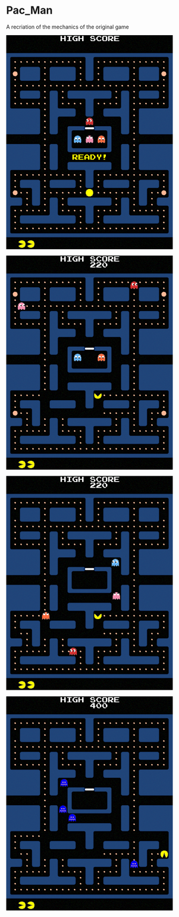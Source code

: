 # Pac_Man
A recriation of the mechanics of the original game


![](https://raw.githubusercontent.com/tesladodger/Pac_Man/master/screenshots/pmg1.png)

![](https://raw.githubusercontent.com/tesladodger/Pac_Man/master/screenshots/pmg2.png)

![](https://raw.githubusercontent.com/tesladodger/Pac_Man/master/screenshots/pmg3.png)

![](https://raw.githubusercontent.com/tesladodger/Pac_Man/master/screenshots/pmg4.png)
